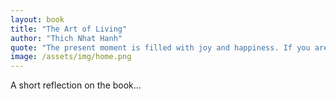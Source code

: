 ```yaml
---
layout: book
title: "The Art of Living"
author: "Thich Nhat Hanh"
quote: "The present moment is filled with joy and happiness. If you are attentive, you will see it."
image: /assets/img/home.png 
---
```

A short reflection on the book...